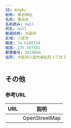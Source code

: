 ```yaml
---
ID: AVqAv
総称: 春日神社
名称: 春日社
名称読み: null
別名: null
都道府県: 大阪府
区域: 八尾市
緯度: 34.6160334
経度: 135.597381
郵便番号: 5810084
住所: 大阪府八尾市植松町３丁目３
---
```


## その他

### 参考URL

| URL | 説明          |
| --- | ------------- |
|     | OpenStreetMap |
